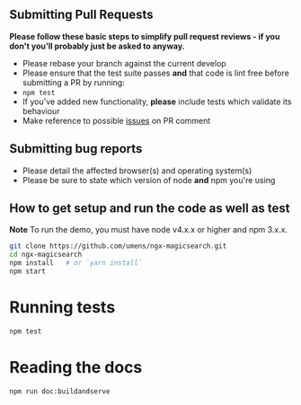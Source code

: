 ## Submitting Pull Requests

**Please follow these basic steps to simplify pull request reviews - if you don't you'll probably just be asked to anyway.**

* Please rebase your branch against the current develop
* Please ensure that the test suite passes **and** that code is lint free before submitting a PR by running:
 * ```npm test```
* If you've added new functionality, **please** include tests which validate its behaviour
* Make reference to possible [issues](https://github.com/umens/ngx-magicsearch/issues) on PR comment

## Submitting bug reports

* Please detail the affected browser(s) and operating system(s)
* Please be sure to state which version of node **and** npm you're using

## How to get setup and run the code as well as test

**Note** To run the demo, you must have node v4.x.x or higher and npm 3.x.x.

```bash
git clone https://github.com/umens/ngx-magicsearch.git
cd ngx-magicsearch
npm install   # or `yarn install`
npm start
```

# Running tests

```bash
npm test
```

# Reading the docs

```bash
npm run doc:buildandserve
```
